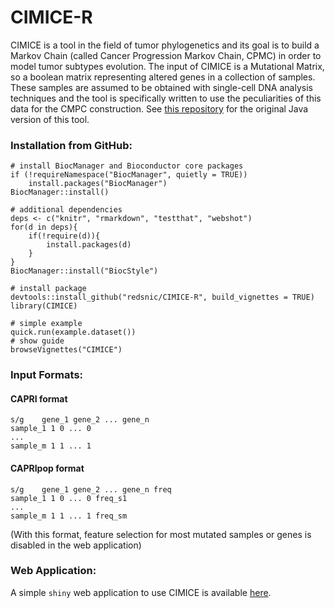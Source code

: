 # CIMICE-R

CIMICE is a tool in the field of tumor phylogenetics and
its goal is to build a Markov Chain (called Cancer Progression Markov Chain, CPMC) in order to model tumor subtypes evolution.
The input of CIMICE is a Mutational Matrix, so a boolean matrix representing altered genes in a
collection of samples. These samples are assumed to be obtained with single-cell DNA analysis techniques and
the tool is specifically written to use the peculiarities of this data for the CMPC construction.
See [this repository](https://github.com/redsnic/tumorEvolutionWithMarkovChains/tree/master/GenotypeEvolutionPaths) for the original Java version of this tool.

### Installation from GitHub:

```{R}
# install BiocManager and Bioconductor core packages
if (!requireNamespace("BiocManager", quietly = TRUE))
    install.packages("BiocManager")
BiocManager::install()

# additional dependencies
deps <- c("knitr", "rmarkdown", "testthat", "webshot")
for(d in deps){
    if(!require(d)){
        install.packages(d)
    }
}
BiocManager::install("BiocStyle")

# install package
devtools::install_github("redsnic/CIMICE-R", build_vignettes = TRUE)
library(CIMICE)

# simple example
quick.run(example.dataset())
# show guide
browseVignettes("CIMICE")
```

### Input Formats:

#### CAPRI format

```
s/g    gene_1 gene_2 ... gene_n
sample_1 1 0 ... 0
...
sample_m 1 1 ... 1
```

#### CAPRIpop format

```
s/g    gene_1 gene_2 ... gene_n freq
sample_1 1 0 ... 0 freq_s1
...
sample_m 1 1 ... 1 freq_sm
```

(With this format, feature selection for most mutated samples or genes is disabled in the web application)

### Web Application:

A simple `shiny` web application to use CIMICE is available [here](https://redsnic.shinyapps.io/CIMICE_WEB/).